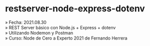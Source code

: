 # restserver-node-express-dotenv

» Fecha: 2021.08.30<br/>
» REST Server básico con Node.js + Express + dotenv<br/>
» Utilizando Nodemon y Postman<br/>
» Curso: Node de Cero a Experto 2021 de Fernando Herrera